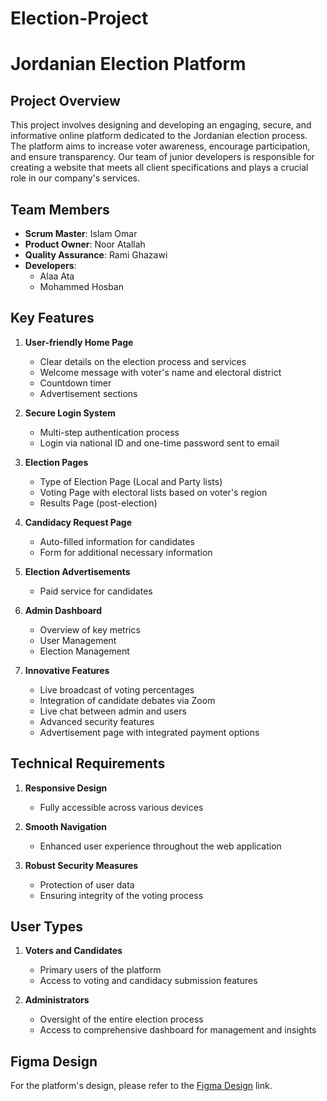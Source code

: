 # Election-Project

# Jordanian Election Platform

## Project Overview

This project involves designing and developing an engaging, secure, and informative online platform dedicated to the Jordanian election process. The platform aims to increase voter awareness, encourage participation, and ensure transparency. Our team of junior developers is responsible for creating a website that meets all client specifications and plays a crucial role in our company's services.

## Team Members

- **Scrum Master**: Islam Omar
- **Product Owner**: Noor Atallah
- **Quality Assurance**: Rami Ghazawi
- **Developers**:
  - Alaa Ata
  - Mohammed Hosban

## Key Features

1. **User-friendly Home Page**

   - Clear details on the election process and services
   - Welcome message with voter's name and electoral district
   - Countdown timer
   - Advertisement sections

2. **Secure Login System**

   - Multi-step authentication process
   - Login via national ID and one-time password sent to email

3. **Election Pages**

   - Type of Election Page (Local and Party lists)
   - Voting Page with electoral lists based on voter's region
   - Results Page (post-election)

4. **Candidacy Request Page**

   - Auto-filled information for candidates
   - Form for additional necessary information

5. **Election Advertisements**

   - Paid service for candidates

6. **Admin Dashboard**

   - Overview of key metrics
   - User Management
   - Election Management

7. **Innovative Features**
   - Live broadcast of voting percentages
   - Integration of candidate debates via Zoom
   - Live chat between admin and users
   - Advanced security features
   - Advertisement page with integrated payment options

## Technical Requirements

1. **Responsive Design**

   - Fully accessible across various devices

2. **Smooth Navigation**

   - Enhanced user experience throughout the web application

3. **Robust Security Measures**
   - Protection of user data
   - Ensuring integrity of the voting process

## User Types

1. **Voters and Candidates**

   - Primary users of the platform
   - Access to voting and candidacy submission features

2. **Administrators**
   - Oversight of the entire election process
   - Access to comprehensive dashboard for management and insights

## Figma Design

For the platform's design, please refer to the [Figma Design](https://www.figma.com/design/6jZgq5IUd5LF7vMEMh0yZg/Election?node-id=0-1&t=OAqh7Ls3YAcXEc28-0) link.
